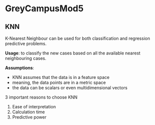 # GreyCampusMod5

## KNN
K-Nearest Neighbour can be used for both classification and regression predictive problems. 

**Usage**: to classify the new cases based on all the available nearest neighbouring cases.

**Assumptions**: 
- KNN assumes that the data is in a feature space
- meaning, the data points are in a metric space
- the data can be scalars or even multidimensional vectors 

3 important reasons to choose KNN
1. Ease of interpretation
2. Calculation time
3. Predictive power

